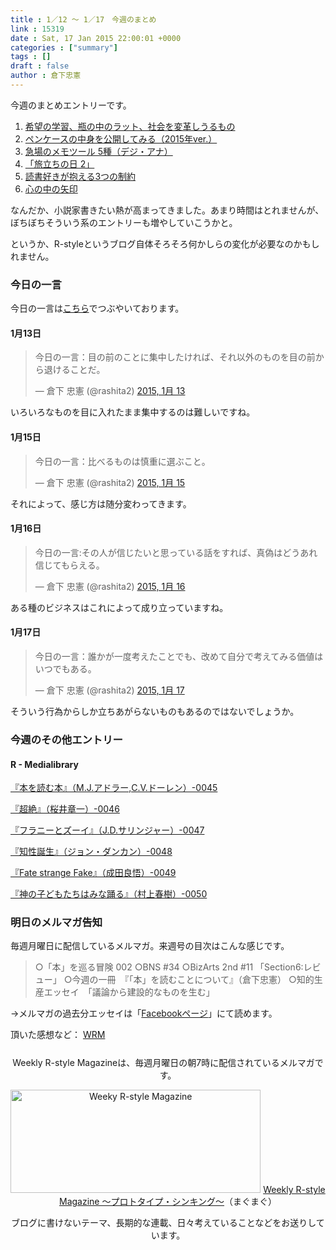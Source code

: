 ```yaml
---
title : 1／12 〜 1／17　今週のまとめ
link : 15319
date : Sat, 17 Jan 2015 22:00:01 +0000
categories : ["summary"]
tags : []
draft : false
author : 倉下忠憲
---
```


今週のまとめエントリーです。
 
<ol>
<li><a href="https://rashita.net/blog/?p=15263" target="_blank">希望の学習、瓶の中のラット、社会を変革しうるもの</a></li>
<li><a href="https://rashita.net/blog/?p=15282" target="_blank">ペンケースの中身を公開してみる（2015年ver.）</a></li>
<li><a href="https://rashita.net/blog/?p=15294" target="_blank">急場のメモツール 5種（デジ・アナ）</a></li>
<li><a href="https://rashita.net/blog/?p=15306" target="_blank">「旅立ちの日 2」</a></li>
<li><a href="https://rashita.net/blog/?p=15310" target="_blank">読書好きが抱える3つの制約</a></li>
<li><a href="https://rashita.net/blog/?p=15314" target="_blank">心の中の矢印</a></li>
</ol>

なんだか、小説家書きたい熱が高まってきました。あまり時間はとれませんが、ぼちぼちそういう系のエントリーも増やしていこうかと。

というか、R-styleというブログ自体そろそろ何かしらの変化が必要なのかもしれません。

<h3>今日の一言</h3>
今日の一言は<a href="http://twitter.com/rashita2 ">こちら</a>でつぶやいております。
<h4>1月13日</h4>

<blockquote class="twitter-tweet" lang="ja"><p>今日の一言：目の前のことに集中したければ、それ以外のものを目の前から退けることだ。</p>&mdash; 倉下 忠憲 (@rashita2) <a href="https://twitter.com/rashita2/status/554920984323428353">2015, 1月 13</a></blockquote>
<script async src="//platform.twitter.com/widgets.js" charset="utf-8"></script>

いろいろなものを目に入れたまま集中するのは難しいですね。

<h4>1月15日</h4>

<blockquote class="twitter-tweet" lang="ja"><p>今日の一言：比べるものは慎重に選ぶこと。</p>&mdash; 倉下 忠憲 (@rashita2) <a href="https://twitter.com/rashita2/status/555701202524971008">2015, 1月 15</a></blockquote>
<script async src="//platform.twitter.com/widgets.js" charset="utf-8"></script>

それによって、感じ方は随分変わってきます。

<h4>1月16日</h4>

<blockquote class="twitter-tweet" lang="ja"><p>今日の一言:その人が信じたいと思っている話をすれば、真偽はどうあれ信じてもらえる。</p>&mdash; 倉下 忠憲 (@rashita2) <a href="https://twitter.com/rashita2/status/556093165950607360">2015, 1月 16</a></blockquote>
<script async src="//platform.twitter.com/widgets.js" charset="utf-8"></script>

ある種のビジネスはこれによって成り立っていますね。

<h4>1月17日</h4>

<blockquote class="twitter-tweet" lang="ja"><p>今日の一言：誰かが一度考えたことでも、改めて自分で考えてみる価値はいつでもある。</p>&mdash; 倉下 忠憲 (@rashita2) <a href="https://twitter.com/rashita2/status/556326646853017602">2015, 1月 17</a></blockquote>
<script async src="//platform.twitter.com/widgets.js" charset="utf-8"></script>

そういう行為からしか立ちあがらないものもあるのではないでしょうか。

<h3>今週のその他エントリー</h3>


<H4>R - Medialibrary</H4>

<a href="http://openbooksauce.postach.io/ben-wodu-muben-m-j-adora-c-v-doren-0045" target="_blank">『本を読む本』（M.J.アドラー,C.V.ドーレン）-0045</a>

<a href="http://openbooksauce.postach.io/chao-jue-ying-jing-zhang-yi-0046" target="_blank">『超絶』（桜井章一）-0046</a>

<a href="http://openbooksauce.postach.io/huranitozui-j-d-sarinziya-0047" target="_blank">『フラニーとズーイ』（J.D.サリンジャー）-0047</a>

<a href="http://openbooksauce.postach.io/zhi-xing-dan-sheng-ziyondankan-0048" target="_blank">『知性誕生』（ジョン・ダンカン）-0048</a>

<a href="http://openbooksauce.postach.io/fate-strange-fake-cheng-tian-liang-wu-0049" target="_blank">『Fate strange Fake』（成田良悟）-0049</a>

<a href="http://openbooksauce.postach.io/shen-nozi-domotachihaminayong-ru-cun-shang-chun-shu-0050" target="_blank">『神の子どもたちはみな踊る』（村上春樹）-0050</a>


<h3>明日のメルマガ告知</h3>
毎週月曜日に配信しているメルマガ。来週号の目次はこんな感じです。
<blockquote>
○「本」を巡る冒険 002
○BNS #34
○BizArts 2nd #11 「Section6:レビュー」
○今週の一冊　『「本」を読むことについて』（倉下忠憲）
○知的生産エッセイ　「議論から建設的なものを生む」
</blockquote>
→メルマガの過去分エッセイは「<a href="http://www.facebook.com/home.php#!/rashitaportal">Facebookページ</a>」にて読めます。

頂いた感想など：
<a class="twitter-timeline"  href="https://twitter.com/rashita2/timelines/427262290753097729"  data-widget-id="427265271171010561">WRM</a>
    <script>!function(d,s,id){var js,fjs=d.getElementsByTagName(s)[0],p=/^http:/.test(d.location)?'http':'https';if(!d.getElementById(id)){js=d.createElement(s);js.id=id;js.src=p+"://platform.twitter.com/widgets.js";fjs.parentNode.insertBefore(js,fjs);}}(document,"script","twitter-wjs");</script>


<div style="text-align:center;margin-top:25px;">
Weekly R-style Magazineは、毎週月曜日の朝7時に配信されているメルマガです。

<a href="http://www.mag2.com/m/0001185133.html" target="_blank"><img src="https://rashita.net/blog/wp-content/uploads/2010/09/mmbanner.jpg" alt="Weeky R-style Magazine" width="400" height="165" class="alignnone size-full wp-image-12201" /></a>
<a href="http://www.mag2.com/m/0001185133.html" target="_blank">Weekly R-style Magazine ～プロトタイプ・シンキング～</a>（まぐまぐ）

ブログに書けないテーマ、長期的な連載、日々考えていることなどをお送りしています。
</div> 